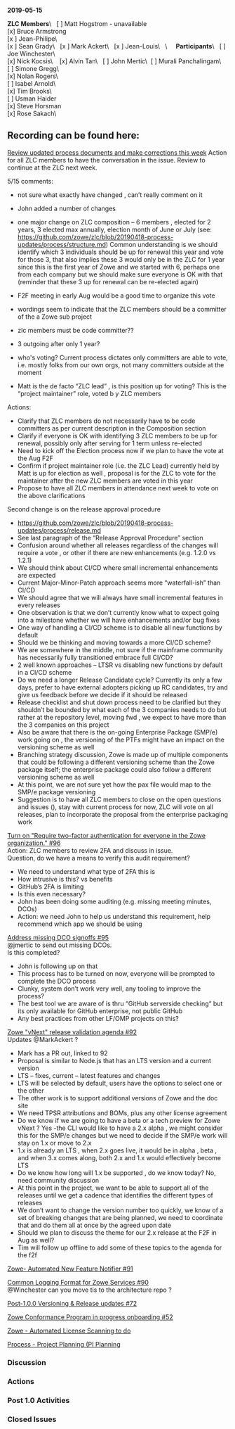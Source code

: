 __2019-05-15__

**ZLC Members**\  
[ ] Matt Hogstrom  - unavailable\
[x] Bruce Armstrong\
[x ] Jean-Philipe\  
[x ] Sean Grady\  
[x ] Mark Ackert\  
[x ] Jean-Louis\  
\    
**Participants**\  
[ ] Joe Winchester\  
[x] Nick Kocsis\   
[x] Alvin Tan\   
[ ] John Mertic\  
[ ] Murali Panchalingam\  
[ ] Simone Gregg\  
[x] Nolan Rogers\  
[ ] Isabel Arnold\  
[x] Tim Brooks\  
[ ] Usman Haider\
[x] Steve Horsman\
[x] Rose Sakach\

  
## Recording can be found here:  

[Review updated process documents and make corrections this week](https://github.com/zowe/zlc/tree/20190418-process-updates)
Action for all ZLC members to have the conversation in the issue.  Review to continue at the ZLC next week.

5/15 comments:
- not sure what exactly have changed , can’t really comment on it 
- John added a number of changes 
- one major change on ZLC composition – 6 members , elected for 2 years, 3 elected max annually, election month of June or July (see: https://github.com/zowe/zlc/blob/20190418-process-updates/process/structure.md)
Common understanding is we should identify which 3 individuals should be up for renewal this year and vote for those 3, that also implies these 3 would only be in the ZLC for 1 year since this is the first year of Zowe and we started with 6, perhaps one from each company but we should make sure everyone is OK with that (reminder that these 3 up for renewal can be re-elected again)
- F2F meeting in early Aug would be a good time to organize this vote
- wordings  seem to indicate that the ZLC members should be a committer of the a Zowe sub project

- zlc members must be code committer??
- 3 outgoing after only 1 year?
- who's voting? Current process dictates only committers are able to vote, i.e. mostly folks from our own orgs, not many committers outside at the moment
- Matt is the de facto “ZLC lead” , is this position up for voting?  This is the “project maintainer” role, voted b y ZLC members

Actions:
-	Clarify that ZLC members do not necessarily have to be code committers as per current description in the Composition section
-	Clarify if everyone is OK with identifying 3 ZLC members to be up for renewal, possibly only after serving for 1 term unless re-elected
-	Need to kick off the Election process now if we plan to have the vote at the Aug F2F
-	Confirm if project maintainer role (i.e. the ZLC Lead) currently held by Matt is up for election as well , proposal is for the ZLC to vote for the maintainer after the new ZLC members are voted in this year
-	Propose to have all ZLC members in attendance next week to vote on the above clarifications

Second change is on the release approval procedure
-	https://github.com/zowe/zlc/blob/20190418-process-updates/process/release.md
-	See last paragraph of the “Release Approval Procedure” section
-	Confusion around whether all releases regardless of the changes will require a vote , or other if there are new enhancements (e.g. 1.2.0 vs 1.2.1)
-	We should think about CI/CD where small incremental enhancements are expected
-	Current Major-Minor-Patch approach seems more “waterfall-ish” than CI/CD
-	We should agree that we will always have small incremental features in every releases
-	One observation is that we don’t currently know what to expect going into a milestone whether we will have enhancements and/or bug fixes 
-	One way of handling a CI/CD scheme is to disable all new functions by default
-	Should we be thinking and moving towards a more CI/CD scheme?
-	We are somewhere in the middle, not sure if the mainframe community has necessarily fully transitioned embrace full CI/CD?
-	2 well known approaches – LTSR vs disabling new functions by default in a CI/CD scheme
-	Do we need a longer Release Candidate cycle?  Currently its only a few days, prefer to have external adopters picking up RC candidates, try and give us feedback before we decide if it should be released 
-	Release checklist and shut down process need to be clarified but they shouldn’t be bounded by what each of the 3 companies needs to do but rather at the repository level, moving fwd , we expect to have more than the 3 companies on this project
-	Also be aware that there is the on-going Enterprise Package (SMP/e) work going on , the versioning of the PTFs might have an impact on the versioning scheme as well
-	Branching strategy discussion, Zowe is made up of multiple components that could be following a different versioning scheme than the Zowe package itself; the enterprise package could also follow a different versioning scheme as well
-	At this point, we are not sure yet how the pax file would map to the SMP/e package versioning
-	Suggestion is to have all ZLC members to close on the open questions and issues (), stay with current process for now, ZLC will vote on all releases, plan to incorporate the proposal from the enterprise packaging work

  
[Turn on "Require two-factor authentication for everyone in the Zowe organization." #96](https://github.com/zowe/zlc/issues/96)  
Action: ZLC members to review 2FA and discuss in issue.  
Question, do we have a means to verify this audit requirement?

-	We need to understand what type of 2FA this is
-	How intrusive is this?  vs benefits 
-	GitHub’s 2FA is limiting
-	Is this even necessary?
-	John has been doing some auditing (e.g. missing meeting minutes, DCOs)
-	Action: we need John to help us understand this requirement, help recommend which app we should be using 

  
[Address missing DCO signoffs #95](https://github.com/zowe/zlc/issues/95)  
@jmertic to send out missing DCOs.   
Is this completed?

-	John is following up on that
-	This process has to be turned on now, everyone will be prompted to complete the DCO process
-	Clunky, system don’t work very well, any tooling to improve the process?
-	The best tool we are aware of is thru “GitHub serverside checking“ but its only available for GitHub enterprise, not public GitHub
-	Any best practices from other LF/OMP projects on this?

  
[Zowe "vNext" release validation agenda #92](https://github.com/zowe/zlc/issues/92)  
Updates @MarkAckert ?  
  
-	Mark has a PR out, linked to 92
-	Proposal is similar to Node.js that has an LTS version and a current version
-	LTS – fixes, current – latest features and changes
-	LTS will be selected by default, users have the options to select one or the other
-	The other work is to support additional versions of Zowe and the doc site
-	We need TPSR attributions and BOMs, plus any other license agreement 
-	Do we know if we are going to have a beta or a tech preview for Zowe vNext ?  Yes -the CLI would like to have a 2.x alpha , we might consider this for the SMP/e changes but we need to decide if the SMP/e work will stay on 1.x or move to 2.x
-	1.x is already an LTS , when 2.x goes live, it would be in alpha , beta , and when 3.x comes along, both 2.x and 1.x would effectively become LTS
-	Do we know how long will 1.x be supported , do we know today?  No, need community discussion
-	At this point in the project, we want to be able to support all of the releases until we get a cadence that identifies the different types of releases 
-	We don’t want to change the version number too quickly, we know of a set of breaking changes that are being planned, we need to coordinate that and do them all at once by the agreed upon date
-	Should we plan to discuss the theme for our 2.x release at the F2F in Aug as well?
-	Tim will follow up offline to add some of these topics to the agenda for the f2f  
  
  
[Zowe- Automated New Feature Notifier #91](https://github.com/zowe/zlc/issues/91)  
  
[Common Logging Format for Zowe Services #90](https://github.com/zowe/zlc/issues/90)  
@Winchester can you move tis to the architecture repo ?

[Post-1.0.0 Versioning & Release updates #72](https://github.com/zowe/zlc/issues/72)
  
[Zowe Conformance Program in progress onboarding #52](https://github.com/zowe/zlc/issues/52)
  
[Zowe - Automated License Scanning to do](https://github.com/zowe/zlc/issues/42)  
  
[Process - Project Planning (PI Planning](https://github.com/zowe/zlc/issues/40)  

### Discussion


### Actions  

### Post 1.0 Activities  

### Closed Issues
